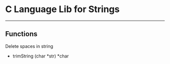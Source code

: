 # C Language Lib for Strings

---

## Functions

Delete spaces in string

- trimString (char *str) *char
